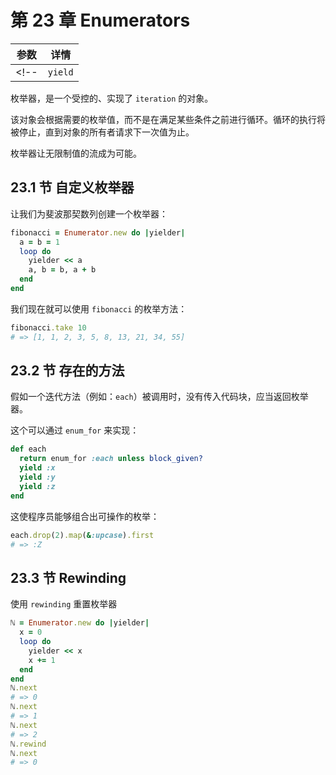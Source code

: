# 第 23 章 Enumerators

|参数|详情|
|---|---|
<!-- | `yield` | 作为 `yield` 的反馈，别名为 `<<`，执行这 | -->

枚举器，是一个受控的、实现了 `iteration` 的对象。

该对象会根据需要的枚举值，而不是在满足某些条件之前进行循环。循环的执行将被停止，直到对象的所有者请求下一次值为止。

枚举器让无限制值的流成为可能。

## 23.1 节 自定义枚举器

让我们为斐波那契数列创建一个枚举器：

```ruby
fibonacci = Enumerator.new do |yielder|
  a = b = 1
  loop do
    yielder << a
    a, b = b, a + b
  end
end
```

我们现在就可以使用 `fibonacci` 的枚举方法：

```ruby
fibonacci.take 10
# => [1, 1, 2, 3, 5, 8, 13, 21, 34, 55]
```

## 23.2 节 存在的方法

假如一个迭代方法（例如：`each`）被调用时，没有传入代码块，应当返回枚举器。

这个可以通过 `enum_for` 来实现：

```ruby
def each
  return enum_for :each unless block_given?
  yield :x
  yield :y
  yield :z
end
```

这使程序员能够组合出可操作的枚举：

```ruby
each.drop(2).map(&:upcase).first
# => :Z
```

## 23.3 节 Rewinding

使用 `rewinding` 重置枚举器

```ruby
ℕ = Enumerator.new do |yielder|
  x = 0
  loop do
    yielder << x
    x += 1
  end
end
ℕ.next
# => 0
ℕ.next
# => 1
ℕ.next
# => 2
ℕ.rewind
ℕ.next
# => 0
```


